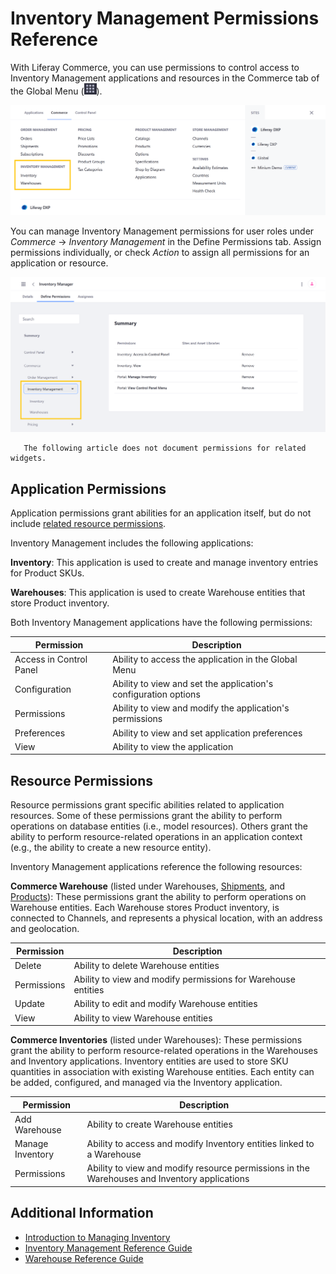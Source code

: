 # Inventory Management Permissions Reference

With Liferay Commerce, you can use permissions to control access to Inventory Management applications and resources in the Commerce tab of the Global Menu (![Global Menu](../images/icon-applications-menu.png)).

![Control access to Inventory Management applications and resources.](./inventory-management-permissions-reference/images/01.png)

You can manage Inventory Management permissions for user roles under *Commerce* &rarr; *Inventory Management* in the Define Permissions tab. Assign permissions individually, or check *Action* to assign all permissions for an application or resource.

![Manage Inventory Management permissions for user roles in the Define Permissions tab.](./inventory-management-permissions-reference/images/02.png)

```note::
   The following article does not document permissions for related widgets.
```

## Application Permissions

Application permissions grant abilities for an application itself, but do not include [related resource permissions](#resource-permissions).

Inventory Management includes the following applications:

**Inventory**: This application is used to create and manage inventory entries for Product SKUs.

**Warehouses**: This application is used to create Warehouse entities that store Product inventory.

Both Inventory Management applications have the following permissions:

| Permission | Description |
| --- | --- |
| Access in Control Panel | Ability to access the application in the Global Menu |
| Configuration | Ability to view and set the application's configuration options |
| Permissions | Ability to view and modify the application's permissions |
| Preferences | Ability to view and set application preferences |
| View | Ability to view the application |

## Resource Permissions

Resource permissions grant specific abilities related to application resources. Some of these permissions grant the ability to perform operations on database entities (i.e., model resources). Others grant the ability to perform resource-related operations in an application context (e.g., the ability to create a new resource entity).

Inventory Management applications reference the following resources:

**Commerce Warehouse** (listed under Warehouses, [Shipments](./order-management-permissions-reference.md), and [Products](./product-management-permissions-reference.md)): These permissions grant the ability to perform operations on Warehouse entities. Each Warehouse stores Product inventory, is connected to Channels, and represents a physical location, with an address and geolocation.

| Permission | Description |
|---|---|
| Delete | Ability to delete Warehouse entities |
| Permissions | Ability to view and modify permissions for Warehouse entities |
| Update | Ability to edit and modify Warehouse entities |
| View | Ability to view Warehouse entities |

**Commerce Inventories** (listed under Warehouses): These permissions grant the ability to perform resource-related operations in the Warehouses and Inventory applications. Inventory entities are used to store SKU quantities in association with existing Warehouse entities. Each entity can be added, configured, and managed via the Inventory application.

| Permission | Description |
|---|---|
| Add Warehouse | Ability to create Warehouse entities |
| Manage Inventory | Ability to access and modify Inventory entities linked to a Warehouse |
| Permissions | Ability to view and modify resource permissions in the Warehouses and Inventory applications |

## Additional Information

* [Introduction to Managing Inventory](../managing-a-catalog/managing-inventory/introduction-to-managing-inventory.md)
* [Inventory Management Reference Guide](../managing-a-catalog/managing-inventory/inventory-management-reference-guide.md)
* [Warehouse Reference Guide](../managing-a-catalog/managing-inventory/warehouse-reference-guide.md)
